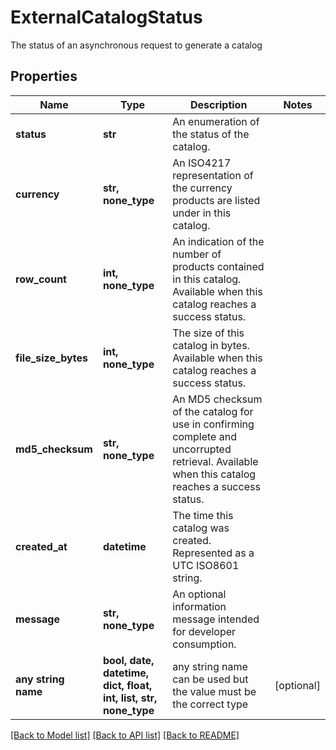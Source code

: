 # ExternalCatalogStatus

The status of an asynchronous request to generate a catalog

## Properties
Name | Type | Description | Notes
------------ | ------------- | ------------- | -------------
**status** | **str** | An enumeration of the status of the catalog. | 
**currency** | **str, none_type** | An ISO4217 representation of the currency products are listed under in this catalog. | 
**row_count** | **int, none_type** | An indication of the number of products contained in this catalog. Available when  this catalog reaches a success status. | 
**file_size_bytes** | **int, none_type** | The size of this catalog in bytes. Available when this catalog reaches a success status. | 
**md5_checksum** | **str, none_type** | An MD5 checksum of the catalog for use in confirming complete and uncorrupted retrieval.  Available when this catalog reaches a success status. | 
**created_at** | **datetime** | The time this catalog was created. Represented as a UTC ISO8601 string. | 
**message** | **str, none_type** | An optional information message intended for developer consumption. | 
**any string name** | **bool, date, datetime, dict, float, int, list, str, none_type** | any string name can be used but the value must be the correct type | [optional]

[[Back to Model list]](../README.md#documentation-for-models) [[Back to API list]](../README.md#documentation-for-api-endpoints) [[Back to README]](../README.md)



